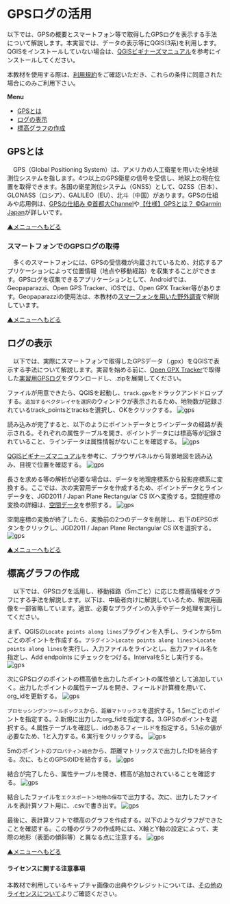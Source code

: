 # GPSログの活用
以下では、GPSの概要とスマートフォン等で取得したGPSログを表示する手法について解説します。本実習では、データの表示等にQGIS(3系)を利用します。QGISをインストールしていない場合は、[QGISビギナーズマニュアル]を参考にインストールしてください。

本教材を使用する際は、[利用規約]をご確認いただき、これらの条件に同意された場合にのみご利用下さい。

**Menu**
- [GPSとは](#gpsとは)
- [ログの表示](#ログの表示)
- [標高グラフの作成](#標高グラフの作成)

## GPSとは
　GPS（Global Positioning System）は、アメリカの人工衛星を用いた全地球測位システムを指します。4つ以上のGPS衛星の信号を受信し、地球上の現在位置を取得できます。各国の衛星測位システム（GNSS）として、QZSS（日本）、GLONASS（ロシア）、GALILEO（EU）、北斗（中国）があります。GPSの仕組みや応用例は、[GPSの仕組み ©首都大Channel](https://www.youtube.com/watch?v=3oYW8iyQtgc)や[【仕様】GPSとは？ ©Garmin Japan](https://www.youtube.com/watch?v=oBQMV1D2eKA)が詳しいです。

[▲メニューへもどる]

### スマートフォンでのGPSログの取得
　多くのスマートフォンには、GPSの受信機が内蔵されているため、対応するアプリケーションによって位置情報（地点や移動経路）を収集することができます。GPSログを収集できるアプリケーションとして、Androidでは、Geopaparazzi、Open GPS Tracker、iOSでは、Open GPX Tracker等があります。Geopaparazziの使用法は、本教材の[スマーフォンを用いた野外調査]で解説しています。

[▲メニューへもどる]

## ログの表示
　以下では、実際にスマートフォンで取得したGPSデータ（.gpx）をQGISで表示する手法について解説します。実習を始める前に、[Open GPX Tracker](http://www.merlos.org/iOS-Open-GPX-Tracker/)で取得した[実習用GPSログ]をダウンロードし、.zipを展開してください。

[実習用GPSログ]:https://github.com/gis-oer/datasets/raw/master/track.zip

ファイルが用意できたら、QGISを起動し、`track.gpx`をドラックアンドドロップする。`追加するベクタレイヤを選択`のウィンドウが表示されるため、地物数が記録されているtrack_pointsとtracksを選択し、OKをクリックする。
![gps](./pic/gps_pic1.png)

読み込みが完了すると、以下のようにポイントデータとラインデータの経路が表示される。それぞれの属性テーブルを開き、ポイントデータには標高等が記録されていること、ラインデータは属性情報がないことを確認する。
![gps](./pic/gps_pic2.png)

[QGISビギナーズマニュアル]を参考に、ブラウザパネルから背景地図を読み込み、目視で位置を確認する。
![gps](./pic/gps_pic3.png)

長さを求める等の解析が必要な場合は、データを地理座標系から投影座標系に変換する。ここでは、次の実習用データを作成するため、ポイントデータとラインデータを、JGD2011 / Japan Plane Rectangular CS IXへ変換する。空間座標の変換の詳細は、[空間データ]を参照する。
![gps](./pic/gps_pic4.png)

空間座標の変換が終了したら、変換前の2つのデータを削除し、右下のEPSGボタンをクリックし、JGD2011 / Japan Plane Rectangular CS IXを選択する。
![gps](./pic/gps_pic5.png)

[▲メニューへもどる]

## 標高グラフの作成
　以下では、GPSログを活用し、移動経路（5ｍごと）に応じた標高情報をグラフにする手法を解説します。以下は、中級者向けに解説しているため、解説用画像を一部省略しています。適宜、必要なプラグインの入手やデータ処理を実行してください。

まず、QGISの`Locate points along lines`プラグインを入手し、ラインから5ｍごとのポイントを作成する。`プラグイン＞Locate points along lines＞Locate points along lines`を実行し、入力ファイルをラインとし、出力ファイル名を指定し、Add endpoints にチェックをつける。Intervalを5とし実行する。
![gps](./pic/gps_pic6.png)

次にGPSログのポイントの標高値を出力したポイントの属性値として追加していく。出力したポイントの属性テーブルを開き、フィールド計算機を用いて、org_idを更新する。
![gps](./pic/gps_pic7.png)

`プロセッシング＞ツールボックス`から、`距離マトリックス`を選択する。1.5mごとのポイントを指定する。2.新規に出力したorg_fidを指定する。3.GPSのポイントを選択する。4.属性テーブルを確認し、idのあるフィールドを指定する。5.1点の値が必要なため、1と入力する。6.実行をクリックする。
![gps](./pic/gps_pic8.png)

5mのポイントの`プロパティ＞結合`から、距離マトリックスで出力したIDを結合する。次に、もとのGPSのIDを結合する。
![gps](./pic/gps_pic9.png)

結合が完了したら、属性テーブルを開き、標高が追加されていることを確認する。
![gps](./pic/gps_pic10.png)

結合したファイルを`エクスポート＞地物の保存`で出力する。次に、出力したファイルを表計算ソフト用に、.csvで書き出す。
![gps](./pic/gps_pic11.png)

最後に、表計算ソフトで標高のグラフを作成する。以下のようなグラフができたことを確認する。この種のグラフの作成時には、X軸とY軸の設定によって、実際の地形（表面の傾斜等）と異なる点に注意する。
![gps](./pic/gps_pic12.png)

[▲メニューへもどる]

#### ライセンスに関する注意事項
本教材で利用しているキャプチャ画像の出典やクレジットについては、[その他のライセンスについて]よりご確認ください。

[その他のライセンスについて]:../../license.md
[▲メニューへもどる]:./gps.md#Menu

[GISの基本概念]:../../00/00.md
[QGISビギナーズマニュアル]:../../QGIS/QGIS.md
[ラスタデータの分析]:../../15/15.md
[既存データの地図データと属性データ]:../../07/07.md
[ラスタタイル]:../../web_gis/rastertile/rastertile.md
[利用規約]:../../policy.md
[利用規約]:../../../policy.md
[その他のライセンスについて]:../../license.md
[よくある質問とエラー]:../../questions/questions.md

[GISの基本概念]:../../00/00.md
[QGISビギナーズマニュアル]:../../QGIS/QGIS.md
[GRASSビギナーズマニュアル]:../../GRASS/GRASS.md
[リモートセンシングとその解析]:../../06/06.md
[既存データの地図データと属性データ]:../../07/07.md
[空間データ]:../../08/08.md
[空間データベース]:../../09/09.md
[空間データの統合・修正]:../../10/10.md
[基本的な空間解析]:../../11/11.md
[ネットワーク分析]:../../12/12.md
[領域分析]:../../13/13.md
[点データの分析]:../../14/14.md
[ラスタデータの分析]:../../15/15.md
[傾向面分析]:../../16/16.md
[空間的自己相関]:../../17/17.md
[空間補間]:../../18/18.md
[空間相関分析]:../../19/19.md
[空間分析におけるスケール]:../../20/20.md
[視覚的伝達]:../../21/21.md
[参加型GISと社会貢献]:../../26/26.md

[地理院地図]:https://maps.gsi.go.jp
[e-Stat]:https://www.e-stat.go.jp/
[国土数値情報]:http://nlftp.mlit.go.jp/ksj/
[基盤地図情報]:http://www.gsi.go.jp/kiban/
[地理院タイル]:http://maps.gsi.go.jp/development/ichiran.html

[スマーフォンを用いた野外調査]:../../equipment/mobile/mobile.md
